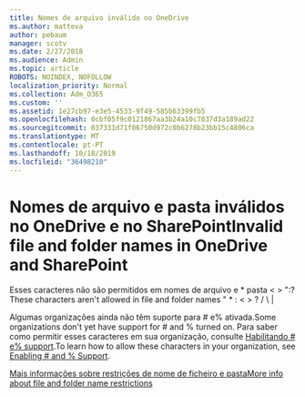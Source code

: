 ```yaml
---
title: Nomes de arquivo inválido no OneDrive
ms.author: matteva
author: pebaum
manager: scotv
ms.date: 2/27/2018
ms.audience: Admin
ms.topic: article
ROBOTS: NOINDEX, NOFOLLOW
localization_priority: Normal
ms.collection: Adm_O365
ms.custom: ''
ms.assetid: 1e27cb97-e3e5-4533-9f49-585b63399fb5
ms.openlocfilehash: 0cbf05f9c0121867aa3b24a10c7037d3a189ad22
ms.sourcegitcommit: 037331d71f06750d972c0b6278b23bb15c4806ca
ms.translationtype: MT
ms.contentlocale: pt-PT
ms.lasthandoff: 10/18/2019
ms.locfileid: "36498210"
---
```

# <a name="invalid-file-and-folder-names-in-onedrive-and-sharepoint"></a><span data-ttu-id="0122d-102">Nomes de arquivo e pasta inválidos no OneDrive e no SharePoint</span><span class="sxs-lookup"><span data-stu-id="0122d-102">Invalid file and folder names in OneDrive and SharePoint</span></span>

<span data-ttu-id="0122d-103">Esses caracteres não são permitidos em nomes de arquivo e \* pasta \< \> ":?</span><span class="sxs-lookup"><span data-stu-id="0122d-103">These characters aren't allowed in file and folder names " \* : \< \> ?</span></span> <span data-ttu-id="0122d-104">/ \ |</span><span class="sxs-lookup"><span data-stu-id="0122d-104"></span></span> 
  
<span data-ttu-id="0122d-105">Algumas organizações ainda não têm suporte para # e% ativada.</span><span class="sxs-lookup"><span data-stu-id="0122d-105">Some organizations don't yet have support for # and % turned on.</span></span> <span data-ttu-id="0122d-106">Para saber como permitir esses caracteres em sua organização, consulte [Habilitando # e% support](https://go.microsoft.com/fwlink/?linkid=862611).</span><span class="sxs-lookup"><span data-stu-id="0122d-106">To learn how to allow these characters in your organization, see [Enabling # and % Support](https://go.microsoft.com/fwlink/?linkid=862611).</span></span> 
  
[<span data-ttu-id="0122d-107">Mais informações sobre restrições de nome de ficheiro e pasta</span><span class="sxs-lookup"><span data-stu-id="0122d-107">More info about file and folder name restrictions</span></span>](https://go.microsoft.com/fwlink/?linkid=866430)
  

